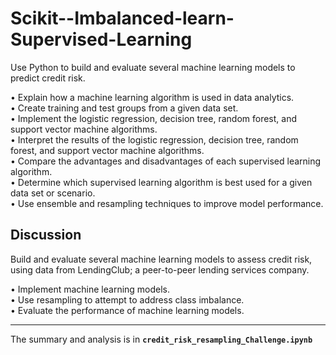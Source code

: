 # Scikit--Imbalanced-learn-Supervised-Learning
Use Python to build and evaluate several machine learning models to predict credit risk. 

•	Explain how a machine learning algorithm is used in data analytics. <br>
•	Create training and test groups from a given data set.<br>
•	Implement the logistic regression, decision tree, random forest, and support vector machine algorithms.<br>
•	Interpret the results of the logistic regression, decision tree, random forest, and support vector machine algorithms.<br>
•	Compare the advantages and disadvantages of each supervised learning algorithm.<br>
•	Determine which supervised learning algorithm is best used for a given data set or scenario.<br>
•	Use ensemble and resampling techniques to improve model performance.<br>

## Discussion
Build and evaluate several machine learning models to assess credit risk, using data from LendingClub; a peer-to-peer lending services company.

•	Implement machine learning models. <br>
•	Use resampling to attempt to address class imbalance.<br>
•	Evaluate the performance of machine learning models.<br>

---

The summary and analysis is in **`credit_risk_resampling_Challenge.ipynb`**



